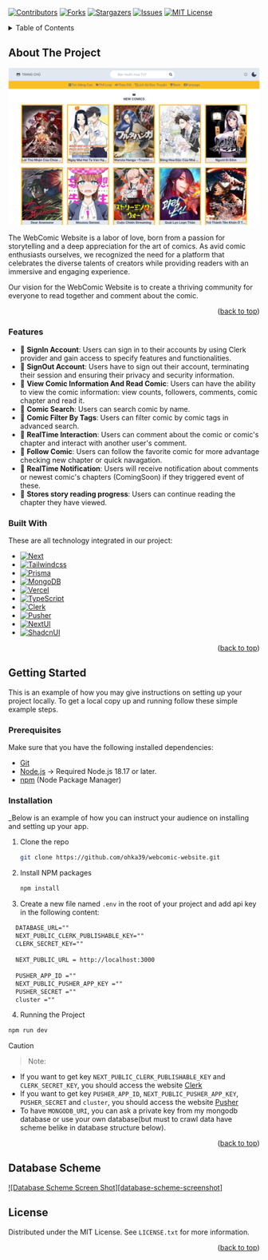 <a name="readme-top"></a>

[![Contributors][contributors-shield]][contributors-url]
[![Forks][forks-shield]][forks-url]
[![Stargazers][stars-shield]][stars-url]
[![Issues][issues-shield]][issues-url]
[![MIT License][license-shield]][license-url]

<!-- TABLE OF CONTENTS -->
<details>
  <summary>Table of Contents</summary>
  <ol>
    <li>
      <a href="#about-the-project">About The Project</a>
      <ul>
        <li><a href="#features">Features</a></li>
        <li><a href="#built-with">Built With</a></li>
      </ul>
    </li>
    <li>
      <a href="#getting-started">Getting Started</a>
      <ul>
        <li><a href="#prerequisites">Prerequisites</a></li>
        <li><a href="#installation">Installation</a></li>
      </ul>
    </li>
    <li><a href="#database-scheme">Database Scheme</a></li>
    <li><a href="#roadmap">Roadmap</a></li>
    <li><a href="#contributing">Contributing</a></li>
    <li><a href="#license">License</a></li>
    <li><a href="#contact">Contact</a></li>
    <li><a href="#acknowledgments">Acknowledgments</a></li>
  </ol>
</details>



## About The Project

[![Product Name Screen Shot][product-screenshot]](https://webcomic-website.vercel.app/)

The WebComic Website is a labor of love, born from a passion for storytelling and a deep appreciation for the art of comics. As avid comic enthusiasts ourselves, we recognized the need for a platform that celebrates the diverse talents of creators while providing readers with an immersive and engaging experience.

Our vision for the WebComic Website is to create a thriving community for everyone to read together and comment about the comic.

<p align="right">(<a href="#readme-top">back to top</a>)</p>

### Features
- 🚀 **SignIn Account**: Users can sign in to their accounts by using Clerk provider and gain access to specify features and functionalities.
- 🚀 **SignOut Account**: Users have to sign out their account, terminating their session and ensuring their privacy and security information.
- 🚀 **View Comic Information And Read Comic**: Users can have the ability to view the comic information: view counts, followers, comments, comic chapter and read it.
- 🚀 **Comic Search**: Users can search comic by name.
- 🚀 **Comic Filter By Tags**: Users can filter comic by comic tags in advanced search.
- 🚀 **RealTime Interaction**: Users can comment about the comic or comic's chapter and interact with another user's comment.
- 🚀 **Follow Comic**: Users can follow the favorite comic for more advantage checking new chapter or quick navagation.
- 🚀 **RealTime Notification**: Users will receive notification about comments or newest comic's chapters (ComingSoon) if they triggered event of these.
- 🚀 **Stores story reading progress**: Users can continue reading the chapter they have viewed.

### Built With

These are all technology integrated in our project:

* [![Next][Next.js]][Next-url]
* [![Tailwindcss][tailwindcss.com]][tailwindcss-url]
* [![Prisma][prisma.io]][prisma-url]
* [![MongoDB][mongodb.com]][MongoDB-url]
* [![Vercel][Vercel.com]][Vercel-url]
* [![TypeScript][TypeScript.com]][TypeScript-url]
* [![Clerk][Clerk.com]][Clerk-url]
* [![Pusher][Pusher.com]][Pusher-url]
* [![NextUI][NextUI.org]][NextUI-url]
* [![ShadcnUI][ShadcnUI.com]][ShadcnUI-url]

<p align="right">(<a href="#readme-top">back to top</a>)</p>

## Getting Started

This is an example of how you may give instructions on setting up your project locally.
To get a local copy up and running follow these simple example steps.

### Prerequisites
Make sure that you have the following installed dependencies:

- [Git](https://git-scm.com/)
- [Node.js](https://nodejs.org/en) -> Required Node.js 18.17 or later.
- [npm](https://www.npmjs.com/) (Node Package Manager)

### Installation

_Below is an example of how you can instruct your audience on installing and setting up your app.
1. Clone the repo
   ```sh
   git clone https://github.com/ohka39/webcomic-website.git
   ```
2. Install NPM packages
   ```sh
   npm install
   ```
3. Create a new file named `.env` in the root of your project and add api key in the following content:
  ```env
    DATABASE_URL=""
    NEXT_PUBLIC_CLERK_PUBLISHABLE_KEY=""
    CLERK_SECRET_KEY=""
    
    NEXT_PUBLIC_URL = http://localhost:3000
    
    PUSHER_APP_ID =""
    NEXT_PUBLIC_PUSHER_APP_KEY =""
    PUSHER_SECRET =""
    cluster =""
  ```
4. Running the Project
```bash
npm run dev
```
  Caution
  
  > Note:
  - If you want to get key `NEXT_PUBLIC_CLERK_PUBLISHABLE_KEY` and `CLERK_SECRET_KEY`, you should access the website [Clerk](https://clerk.com/)
  - If you want to get key `PUSHER_APP_ID`, `NEXT_PUBLIC_PUSHER_APP_KEY`, `PUSHER_SECRET` and `cluster`, you should access the website [Pusher](https://pusher.com/)
  - To have `MONGODB_URI`, you can ask a private key from my mongodb database or use your own database(but must to crawl data have scheme belike in database structure below).

<p align="right">(<a href="#readme-top">back to top</a>)</p>

## Database Scheme
[![Database Scheme Screen Shot][database-scheme-screenshot]](https://drive.google.com/file/d/1JYCQYjEgiigdF9Xc9qN9nHyyBgloEwm6/view?usp=drive_link)

## License

Distributed under the MIT License. See `LICENSE.txt` for more information.

<p align="right">(<a href="#readme-top">back to top</a>)</p>



<!-- MARKDOWN LINKS & IMAGES -->
<!-- https://www.markdownguide.org/basic-syntax/#reference-style-links -->
[contributors-shield]: https://img.shields.io/github/contributors/ohka39/webcomic-website.svg?style=for-the-badge
[contributors-url]: https://github.com/ohka39/webcomic-website/graphs/contributors
[forks-shield]: https://img.shields.io/github/forks/ohka39/webcomic-website.svg?style=for-the-badge
[forks-url]: https://github.com/ohka39/webcomic-website/network/members
[stars-shield]: https://img.shields.io/github/stars/ohka39/webcomic-website.svg?style=for-the-badge
[stars-url]: https://github.com/ohka39/webcomic-website/stargazers
[issues-shield]: https://img.shields.io/github/issues/ohka39/webcomic-website.svg?style=for-the-badge
[issues-url]: https://github.com/ohka39/webcomic-website/issues
[license-shield]: https://img.shields.io/github/license/ohka39/webcomic-website.svg?style=for-the-badge
[license-url]: https://github.com/ohka39/webcomic-website/blob/master/LICENSE.txt
[product-screenshot]: public/screenshot.png
[Next.js]: https://img.shields.io/badge/next.js-000000?style=for-the-badge&logo=nextdotjs&logoColor=white
[Next-url]: https://nextjs.org/
[tailwindcss.com]: https://img.shields.io/badge/Tailwind_CSS-38B2AC?style=for-the-badge&logo=tailwind-css&logoColor=white
[tailwindcss-url]: https://tailwindcss.com/
[prisma.io]: https://img.shields.io/badge/Prisma-3982CE?style=for-the-badge&logo=Prisma&logoColor=white
[prisma-url]: https://www.prisma.io/
[mongodb.com]: https://img.shields.io/badge/MongoDB-4EA94B?style=for-the-badge&logo=mongodb&logoColor=white
[MongoDB-url]: https://www.mongodb.com/
[Vercel.com]: https://img.shields.io/badge/Vercel-000000?style=for-the-badge&logo=vercel&logoColor=white
[Vercel-url]: https://vercel.com/
[TypeScript.com]: https://img.shields.io/badge/TypeScript-007ACC?style=for-the-badge&logo=typescript&logoColor=white
[TypeScript-url]: https://www.typescriptlang.org/
[Clerk.com]: https://img.shields.io/badge/Clerk-6C47FF?logo=clerk&logoColor=fff&style=for-the-badge
[Clerk-url]: https://clerk.com/
[Pusher.com]: https://img.shields.io/badge/Pusher-300D4F?logo=pusher&logoColor=fff&style=for-the-badge
[Pusher-url]: https://pusher.com/
[NextUI.org]: https://img.shields.io/badge/NextUI-000?logo=nextui&logoColor=fff&style=for-the-badge
[NextUI-url]: https://nextjs.org/
[ShadcnUI.com]: https://img.shields.io/badge/shadcn%2Fui-000?logo=shadcnui&logoColor=fff&style=for-the-badge
[ShadcnUI-url]: https://ui.shadcn.com/

